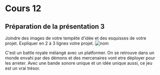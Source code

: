 # Cours 12
## Préparation de la présentation 3 
Joindre des images de votre tempête d'idée et des esquisses de votre projet. Expliquer en 2 à 3 lignes votre projet. 
![nom](https://github.com/Flora0510/Journal_de_Bord_semaines_8_15/blob/main/Images/Carteheuristique.jpg)

C'est un battle royale mélangé avec un platformer. On se retrouve dans un monde envahi par des démons et des mercenaires vont etre déployer pour les arreter. Avec une bande sonore unique et un idée unique aussi, ce jeu est un vrai trésor.
